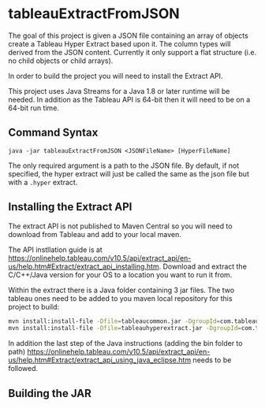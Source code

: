 # tableauExtractFromJSON

The goal of this project is given a JSON file containing an array of objects create a Tableau Hyper Extract based upon it. The column types will derived from the JSON content. Currently it only support a flat structure (i.e. no child objects or child arrays). 

In order to build the project you will need to install the Extract API.

This project uses Java Streams for a Java 1.8 or later runtime will be needed. In addition as the Tableau API is 64-bit then it will need to be on a 64-bit run time.

## Command Syntax

```text
java -jar tableauExtractFromJSON <JSONFileName> [HyperFileName]
```

The only required argument is a path to the JSON file. By default, if not specified, the hyper extract will just be called the same as the json file but with a `.hyper` extract.

## Installing the Extract API

The extract API is not published to Maven Central so you will need to download from Tableau and add to your local maven.

The API instllation guide is at https://onlinehelp.tableau.com/v10.5/api/extract_api/en-us/help.htm#Extract/extract_api_installing.htm. Download and extract the C/C++/Java version for your OS to a location you want to run it from.

Within the extract there is a Java folder containing 3 jar files. The two tableau ones need to be added to you maven local repository for this project to build:

```bash
mvn install:install-file -Dfile=tableaucommon.jar -DgroupId=com.tableausoftware -DartifactId=tableau-common -Dversion=10.5.0 -Dpackaging=jar
mvn install:install-file -Dfile=tableauhyperextract.jar -DgroupId=com.tableausoftware -DartifactId=tableau-hyper-extract -Dversion=10.5.0 -Dpackaging=jar
```

In addition the last step of the Java instructions (adding the bin folder to path) https://onlinehelp.tableau.com/v10.5/api/extract_api/en-us/help.htm#Extract/extract_api_using_java_eclipse.htm needs to be followed.

## Building the JAR

